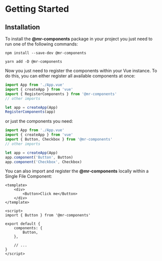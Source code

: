 # Getting Started

## Installation

To install the **@mr-components** package in your project you just need to run one of the following commands:

<CodeGroup>
  <CodeGroupItem title="NPM" active>

```bash:no-line-numbers
npm install --save-dev @mr-components
```

  </CodeGroupItem>

  <CodeGroupItem title="YARN">

```bash:no-line-numbers
yarn add -D @mr-components
```

  </CodeGroupItem>

</CodeGroup>

Now you just need to register the components within your Vue instance. To do this, you can either register all available components at once:

```js
import App from './App.vue'
import { createApp } from 'vue'
import { RegisterComponents } from '@mr-components'
// other imports

let app = createApp(App)
RegisterComponents(app)
```

or just the components you need:

```js
import App from './App.vue'
import { createApp } from 'vue'
import { Button, Checkbox } from '@mr-components'
// other imports

let app = createApp(App)
app.component('Button', Button)
app.component('Checkbox', Checkbox)
```

You can also import and register the **@mr-components** locally within a Single File Component:

```vue
<template>
    <div>
        <Button>Click me</Button>
    </div>
</template>

<script>
import { Button } from '@mr-components'

export default {
    components: {
        Button,
    },

    // ...
}
</script>
```
